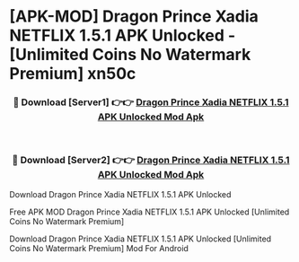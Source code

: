 # [APK-MOD] Dragon Prince  Xadia NETFLIX 1.5.1 APK Unlocked - [Unlimited Coins No Watermark Premium] xn50c



<div align="center">
<h3>🔴 Download [Server1] 👉👉 <a href="https://momento.my/?title=Dragon_Prince__Xadia_NETFLIX_1.5.1_APK_Unlocked">Dragon Prince  Xadia NETFLIX 1.5.1 APK Unlocked Mod Apk</a></h3><br>

<h3>🔴 Download [Server2] 👉👉 <a href="https://momento.my/?title=Dragon_Prince__Xadia_NETFLIX_1.5.1_APK_Unlocked">Dragon Prince  Xadia NETFLIX 1.5.1 APK Unlocked Mod Apk</a></h3>
</div>



Download Dragon Prince  Xadia NETFLIX 1.5.1 APK Unlocked 

Free APK MOD Dragon Prince  Xadia NETFLIX 1.5.1 APK Unlocked [Unlimited Coins No Watermark Premium]

Download Dragon Prince  Xadia NETFLIX 1.5.1 APK Unlocked [Unlimited Coins No Watermark Premium] Mod For Android
